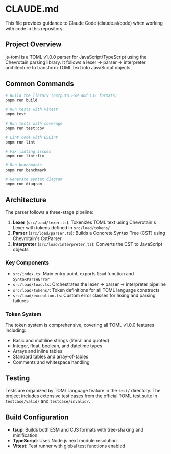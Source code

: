 # CLAUDE.md

This file provides guidance to Claude Code (claude.ai/code) when working with code in this repository.

## Project Overview

js-toml is a TOML v1.0.0 parser for JavaScript/TypeScript using the Chevrotain parsing library. It follows a lexer → parser → interpreter architecture to transform TOML text into JavaScript objects.

## Common Commands

```bash
# Build the library (outputs ESM and CJS formats)
pnpm run build

# Run tests with Vitest
pnpm test

# Run tests with coverage
pnpm run test:cov

# Lint code with ESLint
pnpm run lint

# Fix linting issues
pnpm run lint:fix

# Run benchmarks
pnpm run benchmark

# Generate syntax diagram
pnpm run diagram
```

## Architecture

The parser follows a three-stage pipeline:

1. **Lexer** (`src/load/lexer.ts`): Tokenizes TOML text using Chevrotain's Lexer with tokens defined in `src/load/tokens/`
2. **Parser** (`src/load/parser.ts`): Builds a Concrete Syntax Tree (CST) using Chevrotain's CstParser
3. **Interpreter** (`src/load/interpreter.ts`): Converts the CST to JavaScript objects

### Key Components

- `src/index.ts`: Main entry point, exports `load` function and `SyntaxParseError`
- `src/load/load.ts`: Orchestrates the lexer → parser → interpreter pipeline
- `src/load/tokens/`: Token definitions for all TOML language constructs
- `src/load/exception.ts`: Custom error classes for lexing and parsing failures

### Token System

The token system is comprehensive, covering all TOML v1.0.0 features including:
- Basic and multiline strings (literal and quoted)
- Integer, float, boolean, and datetime types
- Arrays and inline tables
- Standard tables and array-of-tables
- Comments and whitespace handling

## Testing

Tests are organized by TOML language feature in the `test/` directory. The project includes extensive test cases from the official TOML test suite in `testcase/valid/` and `testcase/invalid/`.

## Build Configuration

- **tsup**: Builds both ESM and CJS formats with tree-shaking and minification
- **TypeScript**: Uses Node.js next module resolution
- **Vitest**: Test runner with global test functions enabled